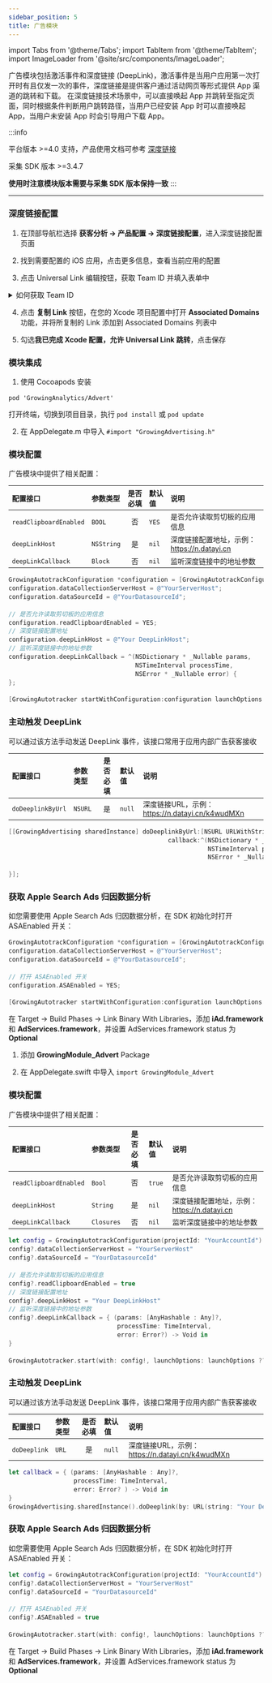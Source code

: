 ```yaml
---
sidebar_position: 5
title: 广告模块
---
```


import Tabs from '@theme/Tabs';
import TabItem from '@theme/TabItem';
import ImageLoader from '@site/src/components/ImageLoader';

广告模块包括激活事件和深度链接 (DeepLink)，激活事件是当用户应用第一次打开时有且仅发一次的事件，深度链接是提供客户通过活动网页等形式提供 App 渠道的跳转和下载。 在深度链接技术场景中，可以直接唤起 App 并跳转至指定页面，同时根据条件判断用户跳转路径，当用户已经安装 App 时可以直接唤起 App，当用户未安装 App 时会引导用户下载 App。

:::info

平台版本 >=4.0 支持，产品使用文档可参考 [深度链接](https://docs.growingio.com/op-help/docs/4.0/product-manual/acquisition-analytics/acquisition-tracing/tracking-deeplink)

采集 SDK 版本 >=3.4.7

**使用时注意模块版本需要与采集 SDK 版本保持一致**
:::

--------


### 深度链接配置

1. 在顶部导航栏选择 **获客分析 -> 产品配置 -> 深度链接配置**，进入深度链接配置页面

  <ImageLoader path="img/common/product_config_deeplink" />

2. 找到需要配置的 iOS 应用，点击更多信息，查看当前应用的配置

3. 点击 Universal Link 编辑按钮，获取 Team ID 并填入表单中

  <ImageLoader path="img/ios/config_universal_link" />

<details>
  <summary>如何获取 Team ID</summary>

在苹果开发者网站中找到 Team ID 与 Bundle ID
![config_team_id](./../../../static/img/ios/config_team_id.webp)

</details>

4. 点击 **复制 Link** 按钮，在您的 Xcode 项目配置中打开 **Associated Domains** 功能，并将所复制的 Link 添加到 Associated Domains 列表中

   <ImageLoader path="img/ios/associated_domains" />
   <ImageLoader path="img/ios/associated_domains2" />


5. 勾选**我已完成 Xcode 配置，允许 Universal Link 跳转**，点击保存


### 模块集成

<Tabs>
  <TabItem value="cocoapods" label="Cocoapods集成" default>

1. 使用 Cocoapods 安装

```shell
pod 'GrowingAnalytics/Advert'
```

打开终端，切换到项目目录，执行 `pod install` 或 `pod update`

2. 在 AppDelegate.m 中导入 `#import "GrowingAdvertising.h"`

### 模块配置

广告模块中提供了相关配置：

| 配置接口               | 参数类型   | 是否必填 | 默认值 | 说明                         |
| :--------------------- | :--------- | :------: | :----- | :--------------------------- |
| `readClipboardEnabled` | `BOOL`     |    否    | `YES`  | 是否允许读取剪切板的应用信息 |
| `deepLinkHost`         | `NSString` |    是    | `nil`  | 深度链接配置地址，示例：https://n.datayi.cn   |
| `deepLinkCallback`     | `Block`    |    否    | `nil`  | 监听深度链接中的地址参数     |

```objectivec
GrowingAutotrackConfiguration *configuration = [GrowingAutotrackConfiguration configurationWithProjectId:@"YourAccountId"];
configuration.dataCollectionServerHost = @"YourServerHost";
configuration.dataSourceId = @"YourDatasourceId";

// 是否允许读取剪切板的应用信息
configuration.readClipboardEnabled = YES;
// 深度链接配置地址
configuration.deepLinkHost = @"Your DeepLinkHost";
// 监听深度链接中的地址参数
configuration.deepLinkCallback = ^(NSDictionary * _Nullable params, 
                                   NSTimeInterval processTime, 
                                   NSError * _Nullable error) {
};

[GrowingAutotracker startWithConfiguration:configuration launchOptions:launchOptions];
```

### 主动触发 DeepLink

可以通过该方法手动发送 DeepLink 事件，该接口常用于应用内部广告获客接收

| 配置接口                    | 参数类型         | 是否必填 | 默认值 | 说明
| :-------------------------   | :------         | :----:  |:------  |:------| 
| `doDeeplinkByUrl` | `NSURL`       | 是      | `null`  | 深度链接URL，示例：https://n.datayi.cn/k4wudMXn  |

```objectivec
[[GrowingAdvertising sharedInstance] doDeeplinkByUrl:[NSURL URLWithString:@"Your DeepLinkUrl"]
                                            callback:^(NSDictionary * _Nullable params,
                                                       NSTimeInterval processTime,
                                                       NSError * _Nullable error) {
        
}];
```

### 获取 Apple Search Ads 归因数据分析

如您需要使用 Apple Search Ads 归因数据分析，在 SDK 初始化时打开 ASAEnabled 开关：

```objectivec
GrowingAutotrackConfiguration *configuration = [GrowingAutotrackConfiguration configurationWithProjectId:@"YourAccountId"];
configuration.dataCollectionServerHost = @"YourServerHost";
configuration.dataSourceId = @"YourDatasourceId";

// 打开 ASAEnabled 开关
configuration.ASAEnabled = YES;

[GrowingAutotracker startWithConfiguration:configuration launchOptions:launchOptions];
```

在 Target -> Build Phases -> Link Binary With Libraries，添加 **iAd.framework** 和 **AdServices.framework**，并设置 AdServices.framework status 为 **Optional**

<ImageLoader path="img/ios/adservices_framework" />

  </TabItem>
  <TabItem value="swiftPM" label="Swift Package Manager集成">

1. 添加 **GrowingModule_Advert** Package

<ImageLoader path="img/ios/add_package_advert" />

2. 在 AppDelegate.swift 中导入 `import GrowingModule_Advert`

### 模块配置

广告模块中提供了相关配置：

| 配置接口               | 参数类型   | 是否必填 | 默认值 | 说明                         |
| :--------------------- | :--------- | :------: | :----- | :--------------------------- |
| `readClipboardEnabled` | `Bool`     |    否    | `true` | 是否允许读取剪切板的应用信息 |
| `deepLinkHost`         | `String`   |    是    | `nil`  | 深度链接配置地址，示例：https://n.datayi.cn   |
| `deepLinkCallback`     | `Closures` |    否    | `nil`  | 监听深度链接中的地址参数     |

```swift
let config = GrowingAutotrackConfiguration(projectId: "YourAccountId")
config?.dataCollectionServerHost = "YourServerHost"
config?.dataSourceId = "YourDatasourceId"

// 是否允许读取剪切板的应用信息
config?.readClipboardEnabled = true
// 深度链接配置地址
config?.deepLinkHost = "Your DeepLinkHost"
// 监听深度链接中的地址参数
config?.deepLinkCallback = { (params: [AnyHashable : Any]?, 
                              processTime: TimeInterval, 
                              error: Error?) -> Void in
}

GrowingAutotracker.start(with: config!, launchOptions: launchOptions ?? [:])
```

### 主动触发 DeepLink

可以通过该方法手动发送 DeepLink 事件，该接口常用于应用内部广告获客接收

| 配置接口                    | 参数类型         | 是否必填 | 默认值 | 说明
| :-------------------------   | :------         | :----:  |:------  |:------| 
| `doDeeplink` | `URL`       | 是      | `null`  | 深度链接URL，示例：https://n.datayi.cn/k4wudMXn  |

```swift
let callback = { (params: [AnyHashable : Any]?, 
                  processTime: TimeInterval, 
                  error: Error? ) -> Void in
}
GrowingAdvertising.sharedInstance().doDeeplink(by: URL(string: "Your DeepLinkUrl")!, callback: callback)
```

### 获取 Apple Search Ads 归因数据分析

如您需要使用 Apple Search Ads 归因数据分析，在 SDK 初始化时打开 ASAEnabled 开关：

```swift
let config = GrowingAutotrackConfiguration(projectId: "YourAccountId")
config?.dataCollectionServerHost = "YourServerHost"
config?.dataSourceId = "YourDatasourceId"

// 打开 ASAEnabled 开关
config?.ASAEnabled = true

GrowingAutotracker.start(with: config!, launchOptions: launchOptions ?? [:])
```

在 Target -> Build Phases -> Link Binary With Libraries，添加 **iAd.framework** 和 **AdServices.framework**，并设置 AdServices.framework status 为 **Optional**

<ImageLoader path="img/ios/adservices_framework" />

  </TabItem>
</Tabs>

